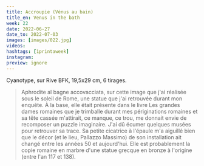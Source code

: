 ```yaml
---
title: Accroupie (Vénus au bain) 
title_en: Venus in the bath
week: 22
date: 2022-06-27
date_to: 2022-07-03
images: [images/022.jpg]
videos: 
hashtags: [1printaweek]
instagram: 
preview: ignore
---
```




Cyanotype, sur Rive BFK, 19,5x29 cm, 6 tirages.

> Aphrodite al bagne accovacciata, sur cette image que j'ai réalisée sous le soleil de Rome, une statue que j'ai retrouvée durant mon enquête. À la base, elle était présente dans le livre Les grandes dames romaines que je trimballe durant mes périginations romaines et sa tête cassée m'attirait, ce manque, ce trou, me donnait envie de recomposer un puzzle imaginaire. J'ai dû écumer quelques musées pour retrouver sa trace. Sa petite cicatrice à l'épaule m'a aiguillé bien que le décor (et le lieu, Pallazzo Massimo) de son installation ait changé entre les années 50 et aujourd'hui. Elle est probablement la copie romaine en marbre d'une statue grecque en bronze à l'origine (entre l'an 117 et 138). 
